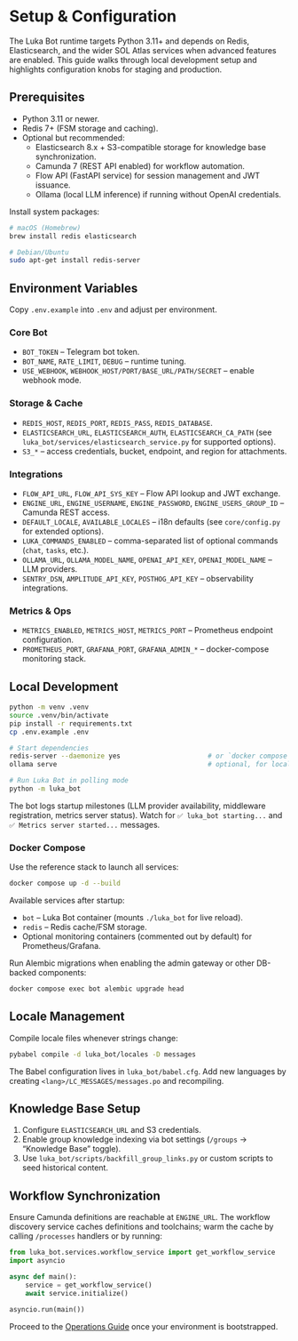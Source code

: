 # Setup & Configuration

The Luka Bot runtime targets Python 3.11+ and depends on Redis, Elasticsearch, and the wider SOL Atlas services when advanced features are enabled. This guide walks through local development setup and highlights configuration knobs for staging and production.

## Prerequisites
- Python 3.11 or newer.
- Redis 7+ (FSM storage and caching).
- Optional but recommended:
  - Elasticsearch 8.x + S3-compatible storage for knowledge base synchronization.
  - Camunda 7 (REST API enabled) for workflow automation.
  - Flow API (FastAPI service) for session management and JWT issuance.
  - Ollama (local LLM inference) if running without OpenAI credentials.

Install system packages:
```bash
# macOS (Homebrew)
brew install redis elasticsearch

# Debian/Ubuntu
sudo apt-get install redis-server
```

## Environment Variables
Copy `.env.example` into `.env` and adjust per environment.

### Core Bot
- `BOT_TOKEN` – Telegram bot token.
- `BOT_NAME`, `RATE_LIMIT`, `DEBUG` – runtime tuning.
- `USE_WEBHOOK`, `WEBHOOK_HOST/PORT/BASE_URL/PATH/SECRET` – enable webhook mode.

### Storage & Cache
- `REDIS_HOST`, `REDIS_PORT`, `REDIS_PASS`, `REDIS_DATABASE`.
- `ELASTICSEARCH_URL`, `ELASTICSEARCH_AUTH`, `ELASTICSEARCH_CA_PATH` (see `luka_bot/services/elasticsearch_service.py` for supported options).
- `S3_*` – access credentials, bucket, endpoint, and region for attachments.

### Integrations
- `FLOW_API_URL`, `FLOW_API_SYS_KEY` – Flow API lookup and JWT exchange.
- `ENGINE_URL`, `ENGINE_USERNAME`, `ENGINE_PASSWORD`, `ENGINE_USERS_GROUP_ID` – Camunda REST access.
- `DEFAULT_LOCALE`, `AVAILABLE_LOCALES` – i18n defaults (see `core/config.py` for extended options).
- `LUKA_COMMANDS_ENABLED` – comma-separated list of optional commands (`chat`, `tasks`, etc.).
- `OLLAMA_URL`, `OLLAMA_MODEL_NAME`, `OPENAI_API_KEY`, `OPENAI_MODEL_NAME` – LLM providers.
- `SENTRY_DSN`, `AMPLITUDE_API_KEY`, `POSTHOG_API_KEY` – observability integrations.

### Metrics & Ops
- `METRICS_ENABLED`, `METRICS_HOST`, `METRICS_PORT` – Prometheus endpoint configuration.
- `PROMETHEUS_PORT`, `GRAFANA_PORT`, `GRAFANA_ADMIN_*` – docker-compose monitoring stack.

## Local Development
```bash
python -m venv .venv
source .venv/bin/activate
pip install -r requirements.txt
cp .env.example .env

# Start dependencies
redis-server --daemonize yes                      # or `docker compose up -d redis`
ollama serve                                      # optional, for local LLM usage

# Run Luka Bot in polling mode
python -m luka_bot
```
The bot logs startup milestones (LLM provider availability, middleware registration, metrics server status). Watch for `✅ luka_bot starting...` and `✅ Metrics server started...` messages.

### Docker Compose
Use the reference stack to launch all services:
```bash
docker compose up -d --build
```
Available services after startup:
- `bot` – Luka Bot container (mounts `./luka_bot` for live reload).
- `redis` – Redis cache/FSM storage.
- Optional monitoring containers (commented out by default) for Prometheus/Grafana.

Run Alembic migrations when enabling the admin gateway or other DB-backed components:
```bash
docker compose exec bot alembic upgrade head
```

## Locale Management
Compile locale files whenever strings change:
```bash
pybabel compile -d luka_bot/locales -D messages
```
The Babel configuration lives in `luka_bot/babel.cfg`. Add new languages by creating `<lang>/LC_MESSAGES/messages.po` and recompiling.

## Knowledge Base Setup
1. Configure `ELASTICSEARCH_URL` and S3 credentials.
2. Enable group knowledge indexing via bot settings (`/groups` → “Knowledge Base” toggle).
3. Use `luka_bot/scripts/backfill_group_links.py` or custom scripts to seed historical content.

## Workflow Synchronization
Ensure Camunda definitions are reachable at `ENGINE_URL`. The workflow discovery service caches definitions and toolchains; warm the cache by calling `/processes` handlers or by running:
```python
from luka_bot.services.workflow_service import get_workflow_service
import asyncio

async def main():
    service = get_workflow_service()
    await service.initialize()

asyncio.run(main())
```

Proceed to the [Operations Guide](operations.md) once your environment is bootstrapped.
